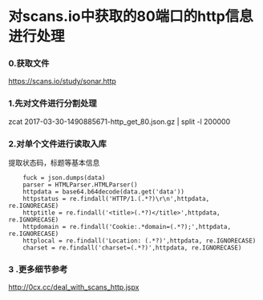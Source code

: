 # 对scans.io中获取的80端口的http信息进行处理

### 0.获取文件
https://scans.io/study/sonar.http

### 1.先对文件进行分割处理

zcat 2017-03-30-1490885671-http_get_80.json.gz  | split -l 200000


### 2.对单个文件进行读取入库
提取状态码，标题等基本信息
```
    fuck = json.dumps(data)
    parser = HTMLParser.HTMLParser()
    httpdata = base64.b64decode(data.get('data'))
    httpstatus = re.findall('HTTP/1.(.*?)\r\n',httpdata, re.IGNORECASE)
    httptitle = re.findall('<title>(.*?)</title>',httpdata, re.IGNORECASE)
    httpdomain = re.findall('Cookie:.*domain=(.*?);',httpdata, re.IGNORECASE)
    httplocal = re.findall('Location: (.*?)',httpdata, re.IGNORECASE)
    charset = re.findall('charset=(.*?)',httpdata, re.IGNORECASE)
```

### 3 .更多细节参考
http://0cx.cc/deal_with_scans_http.jspx
